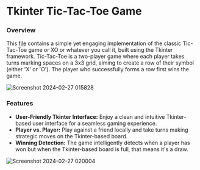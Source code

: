 # Tkinter Tic-Tac-Toe Game

### Overview
This [file](https://github.com/Mohannad20/Tk-projects/blob/main/TicTacToe.py) contains a simple yet engaging implementation of the classic Tic-Tac-Toe game or XO or whatever you call it, built using the Tkinter framework. Tic-Tac-Toe is a two-player game where each player takes turns marking spaces on a 3x3 grid, aiming to create a row of their symbol (either 'X' or 'O'). The player who successfully forms a row first wins the game.

![Screenshot 2024-02-27 015828](https://github.com/Mohannad20/Tk-projects/assets/72934299/c8368781-1c3c-40e2-9e0a-fbbb34df190c)

### Features
- **User-Friendly Tkinter Interface:** Enjoy a clean and intuitive Tkinter-based user interface for a seamless gaming experience.
- **Player vs. Player:** Play against a friend locally and take turns making strategic moves on the Tkinter-based board.
- **Winning Detection:** The game intelligently detects when a player has won but when the Tkinter-based board is full, that means it's a draw.

![Screenshot 2024-02-27 020004](https://github.com/Mohannad20/Tk-projects/assets/72934299/c8042954-56cd-4e62-8d9a-f6d24c8ef5cf)

